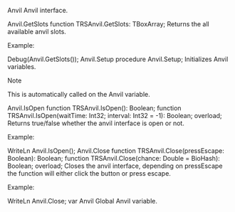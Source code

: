 Anvil
Anvil interface.

Anvil.GetSlots
function TRSAnvil.GetSlots: TBoxArray;
Returns the all available anvil slots.

Example:

Debug(Anvil.GetSlots());
Anvil.Setup
procedure Anvil.Setup;
Initializes Anvil variables.

Note

This is automatically called on the Anvil variable.

Anvil.IsOpen
function TRSAnvil.IsOpen(): Boolean;
function TRSAnvil.IsOpen(waitTime: Int32; interval: Int32 = -1): Boolean; overload;
Returns true/false whether the anvil interface is open or not.

Example:

 WriteLn Anvil.IsOpen();
Anvil.Close
function TRSAnvil.Close(pressEscape: Boolean): Boolean;
function TRSAnvil.Close(chance: Double = BioHash): Boolean; overload;
Closes the anvil interface, depending on pressEscape the function will either click the button or press escape.

Example:

 WriteLn Anvil.Close;
var Anvil
Global Anvil variable.
